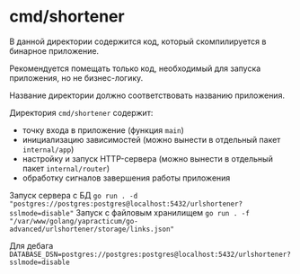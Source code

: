 # cmd/shortener

В данной директории содержится код, который скомпилируется в бинарное приложение.

Рекомендуется помещать только код, необходимый для запуска приложения, но не бизнес-логику.

Название директории должно соответствовать названию приложения.

Директория `cmd/shortener` содержит:
- точку входа в приложение (функция `main`)
- инициализацию зависимостей (можно вынести в отдельный пакет `internal/app`)
- настройку и запуск HTTP-сервера (можно вынести в отдельный пакет `internal/router`)
- обработку сигналов завершения работы приложения

Запуск сервера с БД
`go run . -d "postgres://postgres:postgres@localhost:5432/urlshortener?sslmode=disable"`
Запуск с файловым хранилищем
`go run . -f "/var/www/golang/yapracticum/go-advanced/urlshortener/storage/links.json"`

Для дебага `DATABASE_DSN=postgres://postgres:postgres@localhost:5432/urlshortener?sslmode=disable`